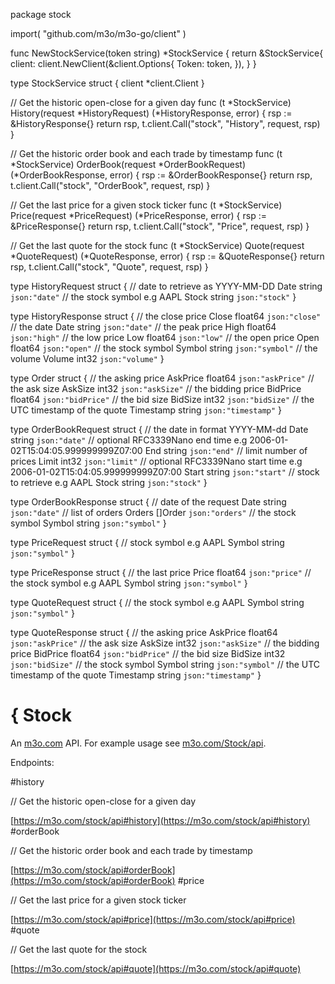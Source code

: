 package stock

import(
	"github.com/m3o/m3o-go/client"
)

func NewStockService(token string) *StockService {
	return &StockService{
		client: client.NewClient(&client.Options{
			Token: token,
		}),
	}
}

type StockService struct {
	client *client.Client
}


// Get the historic open-close for a given day
func (t *StockService) History(request *HistoryRequest) (*HistoryResponse, error) {
	rsp := &HistoryResponse{}
	return rsp, t.client.Call("stock", "History", request, rsp)
}

// Get the historic order book and each trade by timestamp
func (t *StockService) OrderBook(request *OrderBookRequest) (*OrderBookResponse, error) {
	rsp := &OrderBookResponse{}
	return rsp, t.client.Call("stock", "OrderBook", request, rsp)
}

// Get the last price for a given stock ticker
func (t *StockService) Price(request *PriceRequest) (*PriceResponse, error) {
	rsp := &PriceResponse{}
	return rsp, t.client.Call("stock", "Price", request, rsp)
}

// Get the last quote for the stock
func (t *StockService) Quote(request *QuoteRequest) (*QuoteResponse, error) {
	rsp := &QuoteResponse{}
	return rsp, t.client.Call("stock", "Quote", request, rsp)
}




type HistoryRequest struct {
  // date to retrieve as YYYY-MM-DD
  Date string `json:"date"`
  // the stock symbol e.g AAPL
  Stock string `json:"stock"`
}

type HistoryResponse struct {
  // the close price
  Close float64 `json:"close"`
  // the date
  Date string `json:"date"`
  // the peak price
  High float64 `json:"high"`
  // the low price
  Low float64 `json:"low"`
  // the open price
  Open float64 `json:"open"`
  // the stock symbol
  Symbol string `json:"symbol"`
  // the volume
  Volume int32 `json:"volume"`
}

type Order struct {
  // the asking price
  AskPrice float64 `json:"askPrice"`
  // the ask size
  AskSize int32 `json:"askSize"`
  // the bidding price
  BidPrice float64 `json:"bidPrice"`
  // the bid size
  BidSize int32 `json:"bidSize"`
  // the UTC timestamp of the quote
  Timestamp string `json:"timestamp"`
}

type OrderBookRequest struct {
  // the date in format YYYY-MM-dd
  Date string `json:"date"`
  // optional RFC3339Nano end time e.g 2006-01-02T15:04:05.999999999Z07:00
  End string `json:"end"`
  // limit number of prices
  Limit int32 `json:"limit"`
  // optional RFC3339Nano start time e.g 2006-01-02T15:04:05.999999999Z07:00
  Start string `json:"start"`
  // stock to retrieve e.g AAPL
  Stock string `json:"stock"`
}

type OrderBookResponse struct {
  // date of the request
  Date string `json:"date"`
  // list of orders
  Orders []Order `json:"orders"`
  // the stock symbol
  Symbol string `json:"symbol"`
}

type PriceRequest struct {
  // stock symbol e.g AAPL
  Symbol string `json:"symbol"`
}

type PriceResponse struct {
  // the last price
  Price float64 `json:"price"`
  // the stock symbol e.g AAPL
  Symbol string `json:"symbol"`
}

type QuoteRequest struct {
  // the stock symbol e.g AAPL
  Symbol string `json:"symbol"`
}

type QuoteResponse struct {
  // the asking price
  AskPrice float64 `json:"askPrice"`
  // the ask size
  AskSize int32 `json:"askSize"`
  // the bidding price
  BidPrice float64 `json:"bidPrice"`
  // the bid size
  BidSize int32 `json:"bidSize"`
  // the stock symbol
  Symbol string `json:"symbol"`
  // the UTC timestamp of the quote
  Timestamp string `json:"timestamp"`
}

# { Stock

An [m3o.com](https://m3o.com) API. For example usage see [m3o.com/Stock/api](https://m3o.com/Stock/api).

Endpoints:

#history

// Get the historic open-close for a given day


[https://m3o.com/stock/api#history](https://m3o.com/stock/api#history)
#orderBook

// Get the historic order book and each trade by timestamp


[https://m3o.com/stock/api#orderBook](https://m3o.com/stock/api#orderBook)
#price

// Get the last price for a given stock ticker


[https://m3o.com/stock/api#price](https://m3o.com/stock/api#price)
#quote

// Get the last quote for the stock


[https://m3o.com/stock/api#quote](https://m3o.com/stock/api#quote)
